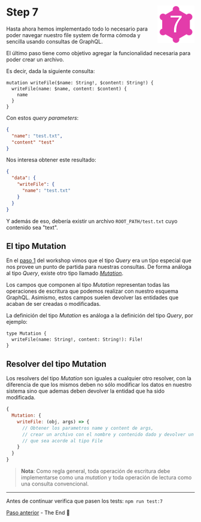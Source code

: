 # Step 7 <img align="right" width="100" height="100" src="../img/graphql-fs-level-7.png">

Hasta ahora hemos implementado todo lo necesario para poder navegar nuestro file system de forma cómoda y sencilla usando consultas de GraphQL.

El último paso tiene como objetivo agregar la funcionalidad necesaria para poder crear un archivo.

Es decir, dada la siguiente consulta:

```gql
mutation writeFile($name: String!, $content: String!) {
  writeFile(name: $name, content: $content) {
    name
  }
}
```

Con estos _query parameters_: 

```json
{
  "name": "test.txt",
  "content" "test"
}
```

Nos interesa obtener este resultado:

```json
{
  "data": {
    "writeFile": {
      "name": "test.txt"
    }
  }
}
```

Y además de eso, debería existir un archivo `ROOT_PATH/test.txt` cuyo contenido sea "text".

## El tipo __Mutation__

En el [paso 1](STEP-1.md) del workshop vimos que el tipo _Query_ era un tipo especial que nos provee un punto de partida para nuestras consultas. De forma análoga al tipo _Query_, existe otro tipo llamado [_Mutation_](https://www.apollographql.com/docs/apollo-server/v2/schemas/types.html#Mutation-type).

Los campos que componen al tipo _Mutation_ representan todas las operaciones de escritura que podemos realizar con nuestro esquema GraphQL. Asimismo, estos campos suelen devolver las entidades que acaban de ser creadas o modificadas.

La definición del tipo _Mutation_ es análoga a la definición del tipo _Query_, por ejemplo:

```gql
type Mutation {
  writeFile(name: String!, content: String!): File!
}
```

## Resolver del tipo __Mutation__

Los resolvers del tipo _Mutation_ son iguales a cualquier otro resolver, con la diferencia de que los mismos deben no sólo modificar los datos en nuestro sistema sino que ademas deben devolver la entidad que ha sido modificada.

```javascript
{
  Mutation: {
    writeFile: (obj, args) => {
      // Obtener los parametros name y content de args,
      // crear un archivo con el nombre y contenido dado y devolver un objeto
      // que sea acorde al tipo File
    }
  }
}
```

> __Nota__: Como regla general, toda operación de escritura debe implementarse como una _mutation_ y toda operación de lectura como una consulta convencional.

---

Antes de continuar verifica que pasen los tests: `npm run test:7`

[Paso anterior](STEP-6.md) - The End :tada:
